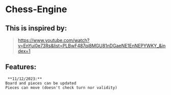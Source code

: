 # Chess-Engine

## This is inspired by:
>https://www.youtube.com/watch?v=EnYui0e73Rs&list=PLBwF487qi8MGU81nDGaeNE1EnNEPYWKY_&index=1

## Features:
<pre><code> **11/12/2023:**    
Board and pieces can be updated   
Pieces can move (doesn't check turn nor validity)   </code></pre>
